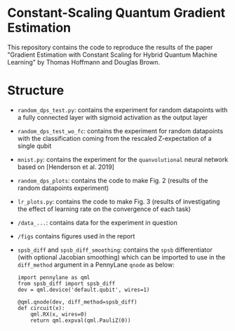 # Constant-Scaling Quantum Gradient Estimation

This repository contains the code to reproduce the results of the paper "Gradient Estimation with Constant Scaling for Hybrid Quantum Machine Learning" by Thomas Hoffmann and Douglas Brown.

# Structure

- `random_dps_test.py`: contains the experiment for random datapoints with a fully connected layer with sigmoid activation as the output layer

- `random_dps_test_wo_fc`: contains the experiment for random datapoints with the classification coming from the rescaled Z-expectation of a single qubit

- `mnist.py`: contains the experiment for the `quanvolutional` neural network based on [Henderson et al. 2019]

- `random_dps_plots`: contains the code to make Fig. 2 (results of the random datapoints experiment)

- `lr_plots.py`: contains the code to make Fig. 3 (results of investigating the effect of learning rate on the convergence of each task)

- `/data_...`: contains data for the experiment in question 

- `/figs` contains figures used in the report

- `spsb_diff` and `spsb_diff_smoothing`: contains the `spsb` differentiator (with optional Jacobian smoothing) which can be imported to use in the `diff_method` argument in a PennyLane `qnode` as below:
    ```
    import pennylane as qml
    from spsb_diff import spsb_diff
    dev = qml.device('default.qubit', wires=1)

    @qml.qnode(dev, diff_method=spsb_diff)
    def circuit(x):
        qml.RX(x, wires=0)
        return qml.expval(qml.PauliZ(0))
    ```

